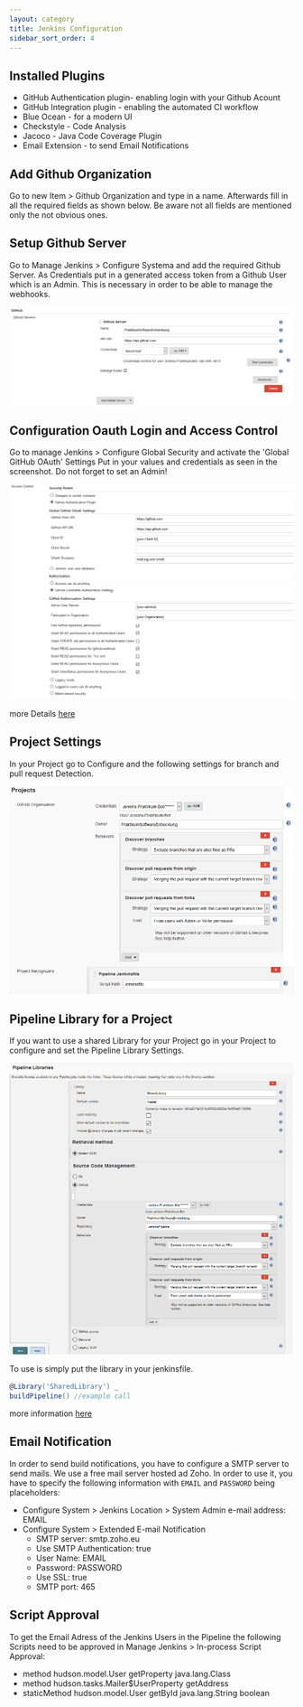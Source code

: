 ```yaml
---
layout: category
title: Jenkins Configuration
sidebar_sort_order: 4
---
```


## Installed Plugins

* GitHub Authentication plugin- enabling login with your Github Acount
* GitHub Integration plugin - enabling the automated CI workflow
* Blue Ocean - for a modern UI
* Checkstyle - Code Analysis
* Jacoco - Java Code Coverage Plugin
* Email Extension - to send Email Notifications

## Add Github Organization

Go to new Item > Github Organization and type in a name. Afterwards fill in all the required fields as shown below. Be aware not all fields are mentioned only the not obvious ones.

## Setup Github Server

Go to Manage Jenkins > Configure Systema and add the required Github Server. As Credentials put in a generated access token from a Github User which is an Admin. This is necessary in order to be able to manage the webhooks.

![Screenshot](img/githubServer.PNG)

## Configuration Oauth Login and Access Control

Go to manage Jenkins > Configure Global Security and activate the 'Global GitHub OAuth' Settings
Put in your values and credentials as seen in the screenshot. Do not forget to set an Admin!

![Screenshot](img/accessControlJenkins.PNG)

more Details [here](https://wiki.jenkins.io/display/JENKINS/Github+OAuth+Plugin)

## Project Settings

In your Project go to Configure and the following settings for branch and pull request Detection.

![Screenshot](img/branchDetection.PNG)

## Pipeline Library for a Project

If you want to use a shared Library for your Project go in your Project to configure and set the Pipeline Library Settings.

![Screenshot](img/pipelineLibraries.PNG)

To use is simply put the library in your jenkinsfile.

```groovy
@Library('SharedLibrary') _
buildPipeline() //example call
```
more information [here](https://jenkins.io/doc/book/pipeline/shared-libraries/)

## Email Notification

In order to send build notifications, you have to configure a SMTP server to send mails. We use a free mail server hosted ad Zoho. In order to use it, you have to specify the following information with `EMAIL` and `PASSWORD` being placeholders:
* Configure System > Jenkins Location > System Admin e-mail address: EMAIL
* Configure System > Extended E-mail Notification
  * SMTP server: smtp.zoho.eu
  * Use SMTP Authentication: true
  * User Name: EMAIL
  * Password: PASSWORD
  * Use SSL: true
  * SMTP port: 465
  
 ## Script Approval
 
 To get the Email Adress of the Jenkins Users in the Pipeline the following Scripts need to be approved in Manage Jenkins > In-process Script Approval:
 
 * method hudson.model.User getProperty java.lang.Class
 * method hudson.tasks.Mailer$UserProperty getAddress
 * staticMethod hudson.model.User getById java.lang.String boolean
